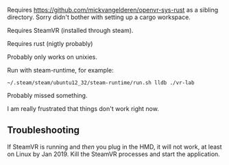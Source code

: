 Requires https://github.com/mickvangelderen/openvr-sys-rust as a sibling
directory. Sorry didn't bother with setting up a cargo workspace.

Requires SteamVR (installed through steam). 

Requires rust (nigtly probably)

Probably only works on unixies.

Run with steam-runtime, for example:

```
~/.steam/steam/ubuntu12_32/steam-runtime/run.sh lldb ./vr-lab
```

Probably missed something.

I am really frustrated that things don't work right now.

## Troubleshooting

If SteamVR is running and *then* you plug in the HMD, it will not work, at least
on Linux by Jan 2019. Kill the SteamVR processes and start the application.
